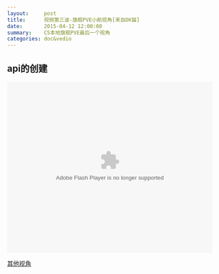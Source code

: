 ```yaml
---
layout:     post
title:      视频第三波-旗舰PVE小航视角[来自DK猫]
date:       2015-04-12 12:00:00
summary:    C5本地旗舰PVE最后一个视角
categories: doc&vedio
---
```


## api的创建

<embed src="http://player.youku.com/player.php/sid/XOTI5Mzg5NDg0/v.swf" allowFullScreen="true" quality="high" width="480" height="400" align="middle" allowScriptAccess="always" type="application/x-shockwave-flash"></embed>



[其他视角](http://blog.mocri.shadowsong.cn/%E5%BD%B1%E5%83%8F&%E8%B5%84%E6%96%99/2015/01/12/first-wave-of-vedio/)
